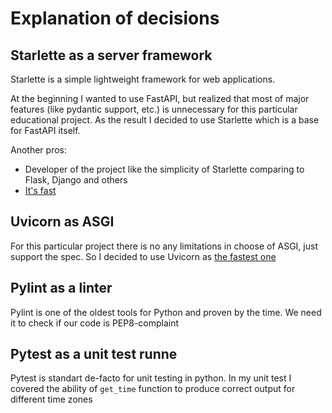 # Explanation of decisions

## Starlette as a server framework
Starlette is a simple lightweight framework for web applications.

At the beginning I wanted to use FastAPI, but realized that most of major features (like pydantic support, etc.) is unnecessary for this particular educational project. As the result I decided to use Starlette which is a base for FastAPI itself.

Another pros:
- Developer of the project like the simplicity of Starlette comparing to Flask, Django and others
- [It's fast](https://www.techempower.com/benchmarks/#hw=ph&test=fortune&l=zijzen-sf&section=data-r20)

## Uvicorn as ASGI
For this particular project there is no any limitations in choose of ASGI, just support the spec. So I decided to use Uvicorn as [the fastest one](https://www.techempower.com/benchmarks/#hw=ph&test=fortune&l=zijzen-sf&section=data-r20)

## Pylint as a linter
Pylint is one of the oldest tools for Python and proven by the time. We need it to check if our code is PEP8-complaint

## Pytest as a unit test runne
Pytest is standart de-facto for unit testing in python. In my unit test I covered the ability of `get_time` function to produce correct output for different time zones

